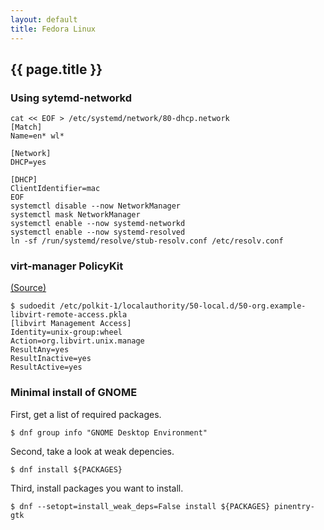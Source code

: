 ```yaml
---
layout: default
title: Fedora Linux
---
```


## {{ page.title }}

### Using sytemd-networkd

    cat << EOF > /etc/systemd/network/80-dhcp.network
    [Match]
    Name=en* wl*

    [Network]
    DHCP=yes

    [DHCP]
    ClientIdentifier=mac
    EOF
    systemctl disable --now NetworkManager
    systemctl mask NetworkManager
    systemctl enable --now systemd-networkd
    systemctl enable --now systemd-resolved
    ln -sf /run/systemd/resolve/stub-resolv.conf /etc/resolv.conf

### virt-manager PolicyKit

[(Source)](https://wiki.libvirt.org/page/SSHPolicyKitSetup)

    $ sudoedit /etc/polkit-1/localauthority/50-local.d/50-org.example-libvirt-remote-access.pkla
    [libvirt Management Access]
    Identity=unix-group:wheel
    Action=org.libvirt.unix.manage
    ResultAny=yes
    ResultInactive=yes
    ResultActive=yes

### Minimal install of GNOME

First, get a list of required packages.

    $ dnf group info "GNOME Desktop Environment"

Second, take a look at weak depencies.

    $ dnf install ${PACKAGES}

Third, install packages you want to install.

    $ dnf --setopt=install_weak_deps=False install ${PACKAGES} pinentry-gtk

